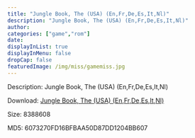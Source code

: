 ```yaml
---
title: "Jungle Book, The (USA) (En,Fr,De,Es,It,Nl)"
description: "Jungle Book, The (USA) (En,Fr,De,Es,It,Nl)"
author: 
categories: ["game","rom"]
date: 
displayInList: true
displayInMenu: false
dropCap: false
featuredImage: /img/miss/gamemiss.jpg
---
```


Description: Jungle Book, The (USA) (En,Fr,De,Es,It,Nl)

Download: <a style="text-decoration:underline;" href="https://mega.nz/#!OSJU3K6Z!gXzGALaMiYYlFrjJJNV-XjOekj512esK42_AZA3dh7Q" target = "_blank" rel = "nofollow" > Jungle Book, The (USA) (En,Fr,De,Es,It,Nl)</a>

Size: 8388608

MD5: 6073270FD16BFBAA50D87DD1204BB607

